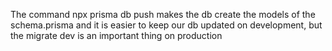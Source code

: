 The command npx prisma db push makes the db create the models of the schema.prisma and it is easier to keep our db updated
on development, but the migrate dev is an important thing on production
